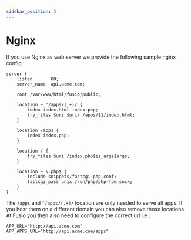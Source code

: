 ```yaml
---
sidebar_position: 3
---
```


# Nginx

If you use Nginx as web server we provide the following sample nginx config:

```
server {
    listen       80;
    server_name  api.acme.com;

    root /var/www/html/fusio/public;

    location ~ ^/apps/(.+)/ {
        index index.html index.php;
        try_files $uri $uri/ /apps/$1/index.html;
    }

    location /apps {
        index index.php;
    }

    location / {
        try_files $uri /index.php$is_args$args;
    }

    location ~ \.php$ {
        include snippets/fastcgi-php.conf;
        fastcgi_pass unix:/run/php/php-fpm.sock;
    }
}

```

The `/apps` and `^/apps/(.+)/` location are only needed to serve all apps. If you host them on a different domain you
can also remove those locations. At Fusio you then also need to configure the correct url i.e.:

```env
APP_URL="http://api.acme.com"
APP_APPS_URL="http://api.acme.com/apps"
```
